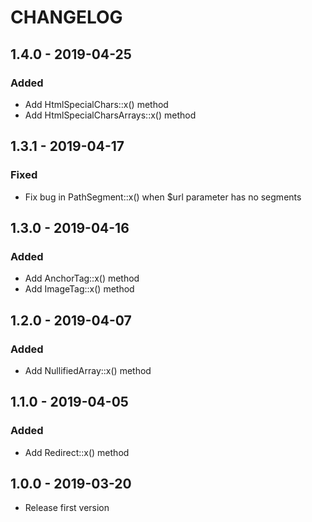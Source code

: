 # CHANGELOG

## 1.4.0 - 2019-04-25

### Added

- Add HtmlSpecialChars::x() method
- Add HtmlSpecialCharsArrays::x() method

## 1.3.1 - 2019-04-17

### Fixed

- Fix bug in PathSegment::x() when $url parameter has no segments

## 1.3.0 - 2019-04-16

### Added

- Add AnchorTag::x() method
- Add ImageTag::x() method

## 1.2.0 - 2019-04-07

### Added

- Add NullifiedArray::x() method

## 1.1.0 - 2019-04-05

### Added

- Add Redirect::x() method

## 1.0.0 - 2019-03-20

- Release first version